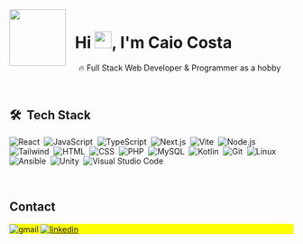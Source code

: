 <img align="left" src="https://media.giphy.com/media/M9gbBd9nbDrOTu1Mqx/giphy.gif" width="100"/>

<h1 align="left">&nbsp;&nbsp;Hi <img src="https://raw.githubusercontent.com/kaueMarques/kaueMarques/master/hi.gif" height="30px">, I'm Caio Costa</h1>

&nbsp;&nbsp;&nbsp;&nbsp; 🔥 Full Stack Web Developer & Programmer as a hobby

<br>

## 🛠 &nbsp;Tech Stack

![React](https://img.shields.io/badge/-React-05122A?style=flat-square&logo=react)&nbsp;
![JavaScript](https://img.shields.io/badge/-JavaScript-05122A?style=flat-square&logo=javascript)&nbsp;
![TypeScript](https://img.shields.io/badge/-TypeScript-05122A?style=flat-square&logo=typescript)&nbsp;
![Next.js](https://img.shields.io/badge/-Next.js-05122A?style=flat-square&logo=next.js)&nbsp;
![Vite](https://img.shields.io/badge/-Vite-05122A?style=flat-square&logo=vite)&nbsp;
![Node.js](https://img.shields.io/badge/-Node.js-05122A?style=flat-square&logo=node.js)&nbsp;
![Tailwind](https://img.shields.io/badge/-Tailwind%20CSS-05122A?style=flat-square&logo=tailwindcss)&nbsp;
![HTML](https://img.shields.io/badge/-HTML-05122A?style=flat-square&logo=HTML5)&nbsp;
![CSS](https://img.shields.io/badge/-CSS-05122A?style=flat-square&logo=CSS3&logoColor=1572B6)&nbsp;
![PHP](https://img.shields.io/badge/-PHP-05122A?style=flat-square&logo=php)&nbsp;
![MySQL](https://img.shields.io/badge/-MySQL-05122A?style=flat-square&logo=mysql)&nbsp;
![Kotlin](https://img.shields.io/badge/-Kotlin-05122A?style=flat-square&logo=kotlin)&nbsp;
![Git](https://img.shields.io/badge/-Git-05122A?style=flat-square&logo=git)&nbsp;
![Linux](https://img.shields.io/badge/-Linux-05122A?style=flat-square&logo=linux)&nbsp;
![Ansible](https://img.shields.io/badge/-Ansible-05122A?style=flat-square&logo=ansible)&nbsp;
![Unity](https://img.shields.io/badge/-Unity-05122A?style=flat-square&logo=unity)&nbsp;
![Visual Studio Code](https://img.shields.io/badge/-Visual%20Studio%20Code-05122A?style=flat-square&logo=visual-studio-code&logoColor=007ACC)&nbsp;

<br>

## Contact

<p align="left" style="background:yellow">
  <img align="center" src="https://img.shields.io/badge/-caiocrrodrigues2004@gmail.com-05122A?style=flat-square&logo=gmail" alt="gmail"/>
  
  <a href="https://linkedin.com/in/caioreigot/" target="_blank">
    <img align="center" src="https://img.shields.io/badge/-caioreigot-05122A?style=flat-square&logo=linkedin" alt="linkedin"/>
  </a>
</p>
